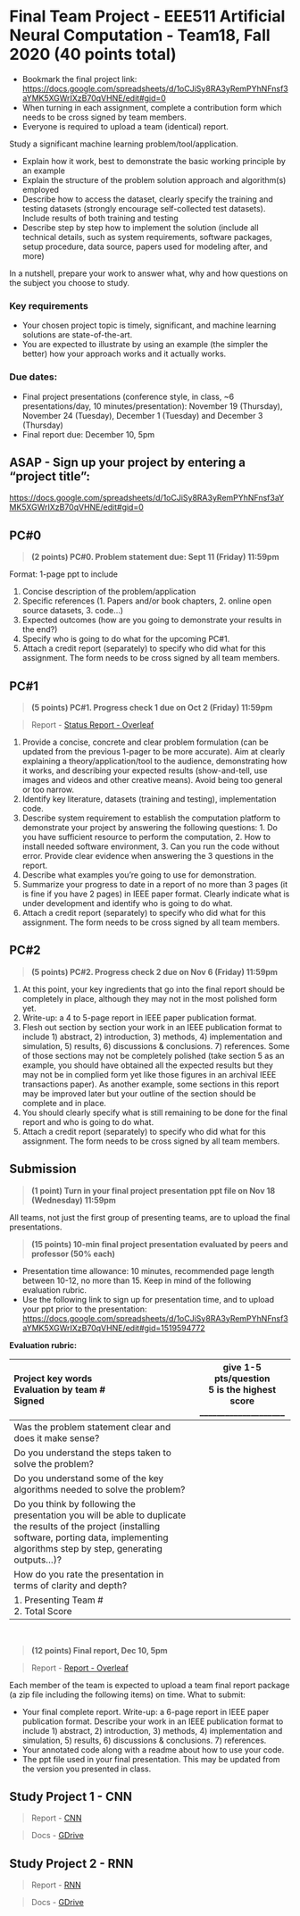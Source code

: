 # Final Team Project - EEE511 Artificial Neural Computation - Team18, Fall 2020 (40 points total)
* Bookmark the final project link:
https://docs.google.com/spreadsheets/d/1oCJiSy8RA3yRemPYhNFnsf3aYMK5XGWrIXzB70qVHNE/edit#gid=0
* When turning in each assignment, complete a contribution form which needs to be cross signed by team members.
* Everyone is required to upload a team (identical) report.

Study a significant machine learning problem/tool/application.
* Explain how it work, best to demonstrate the basic working principle by an example
* Explain the structure of the problem solution approach and algorithm(s) employed
* Describe how to access the dataset, clearly specify the training and testing datasets (strongly encourage self-collected test datasets). Include results of both training and testing
* Describe step by step how to implement the solution (include all technical details, such as system requirements, software packages, setup procedure, data source, papers used for modeling after, and more)

In a nutshell, prepare your work to answer what, why and how questions on the subject you choose to study.

### Key requirements
* Your chosen project topic is timely, significant, and machine learning solutions are state-of-the-art.
* You are expected to illustrate by using an example (the simpler the better) how your approach works and it actually works.
 
### Due dates:
* Final project presentations (conference style, in class, ~6 presentations/day, 10 minutes/presentation): November 19 (Thursday), November 24 (Tuesday), December 1 (Tuesday) and December 3 (Thursday)
* Final report due: December 10, 5pm
 
## ASAP - Sign up your project by entering a “project title”:
  https://docs.google.com/spreadsheets/d/1oCJiSy8RA3yRemPYhNFnsf3aYMK5XGWrIXzB70qVHNE/edit#gid=0


## PC#0
> <strong>(2 points) PC#0. Problem statement due: Sept 11 (Friday) 11:59pm</strong>

Format: 1-page ppt to include
1. Concise description of the problem/application
2. Specific references (1. Papers and/or book chapters, 2. online open source datasets, 3. code…)
3. Expected outcomes (how are you going to demonstrate your results in the end?)
4. Specify who is going to do what for the upcoming PC#1.
5. Attach a credit report (separately) to specify who did what for this assignment. The form needs to be cross signed by all team members.

## PC#1
> <strong>(5 points) PC#1.  Progress check 1 due on Oct 2 (Friday) 11:59pm</strong>

> Report - [Status Report - Overleaf](https://www.overleaf.com/6557283433khvmttnqztzm)

1. Provide a concise, concrete and clear problem formulation (can be updated from the previous 1-pager to be more accurate). Aim at clearly explaining a theory/application/tool to the audience, demonstrating how it works, and describing your expected results (show-and-tell, use images and videos and other creative means). Avoid being too general or too narrow. 
2. Identify key literature, datasets (training and testing), implementation code.
3. Describe system requirement to establish the computation platform to demonstrate your project by answering the following questions: 1. Do you have sufficient resource to perform the computation, 2. How to install needed software environment, 3. Can you run the code without error. Provide clear evidence when answering the 3 questions in the report. 
4. Describe what examples you’re going to use for demonstration.
5. Summarize your progress to date in a report of no more than 3 pages (it is fine if you have 2 pages) in IEEE paper format. Clearly indicate what is under development and identify who is going to do what. 
6. Attach a credit report (separately) to specify who did what for this assignment. The form needs to be cross signed by all team members.

## PC#2
> <strong>(5 points) PC#2.  Progress check 2 due on Nov 6 (Friday) 11:59pm</strong>
1. At this point, your key ingredients that go into the final report should be completely in place, although they may not in the most polished form yet.
2. Write-up: a 4 to 5-page report in IEEE paper publication format. 
3. Flesh out section by section your work in an IEEE publication format to include 1) abstract, 2) introduction, 3) methods, 4) implementation and simulation, 5) results, 6) discussions & conclusions. 7) references. Some of those sections may not be completely polished (take section 5 as an example, you should have obtained all the expected results but they may not be in complied form yet like those figures in an archival IEEE transactions paper). As another example, some sections in this report may be improved later but your outline of the section should be complete and in place. 
4. You should clearly specify what is still remaining to be done for the final report and who is going to do what. 
5. Attach a credit report (separately) to specify who did what for this assignment. The form needs to be cross signed by all team members.

## Submission
> <strong>(1 point) Turn in your final project presentation ppt file on Nov 18 (Wednesday) 11:59pm</strong>

All teams, not just the first group of presenting teams, are to upload the final presentations. 

> <strong>(15 points) 10-min final project presentation evaluated by peers and professor (50% each)</strong>

* Presentation time allowance: 10 minutes, recommended page length between 10-12, no more than 15. Keep in mind of the following evaluation rubric.
* Use the following link to sign up for presentation time, and to upload your ppt prior to the presentation: https://docs.google.com/spreadsheets/d/1oCJiSy8RA3yRemPYhNFnsf3aYMK5XGWrIXzB70qVHNE/edit#gid=1519594772

<strong>Evaluation rubric:</strong>

| Project key words <br/> Evaluation by team # <br/> Signed                 | give 1-5 pts/question <br/> 5 is the highest score <br/> ____________________ |
| :------------------------------------------------------------------------- | :----------------------: |
| Was the problem statement clear and does it make sense?                   |                        |
| Do you understand the steps taken to solve the problem?                   |                        |
| Do you understand some of the key algorithms needed to solve the problem? |                        |
| Do you think by following the presentation you will be able to duplicate <br/>the results of the project (installing software, porting data, implementing algorithms step by step, generating outputs…)?   |                        |
| How do you rate the presentation in terms of clarity and depth?           |                        |
| 1. Presenting Team #<br/> 2. Total Score                                   |                        |

 
> <strong>(12 points) Final report, Dec 10, 5pm</strong>

> Report - [Report - Overleaf](https://www.overleaf.com/3946469171hrgdhdcgcnqz)

Each member of the team is expected to upload a team final report package (a zip file including the following items) on time.
What to submit:
* Your final complete report. Write-up: a 6-page report in IEEE paper publication format. Describe your work in an IEEE publication format to include 1) abstract, 2) introduction, 3) methods, 4) implementation and simulation, 5) results, 6) discussions & conclusions. 7) references. 
* Your annotated code along with a readme about how to use your code.
* The ppt file used in your final presentation. This may be updated from the version you presented in class.



## Study Project 1 - CNN

> Report - [CNN](https://www.overleaf.com/project/5fa12ce1ff679f37c5db12af)

> Docs - [GDrive](https://drive.google.com/drive/folders/16hKIddEn2EYPi2HQyjAsYF_5jp8G9_6c?usp=sharing)

## Study Project 2 - RNN

> Report - [RNN](https://www.overleaf.com/project/5fa12cf1ff679f76b0db12ee)

> Docs - [GDrive](https://drive.google.com/drive/folders/1WUyndWUQhnMuT02wfWJ48N467CDW_KpF?usp=sharing)
